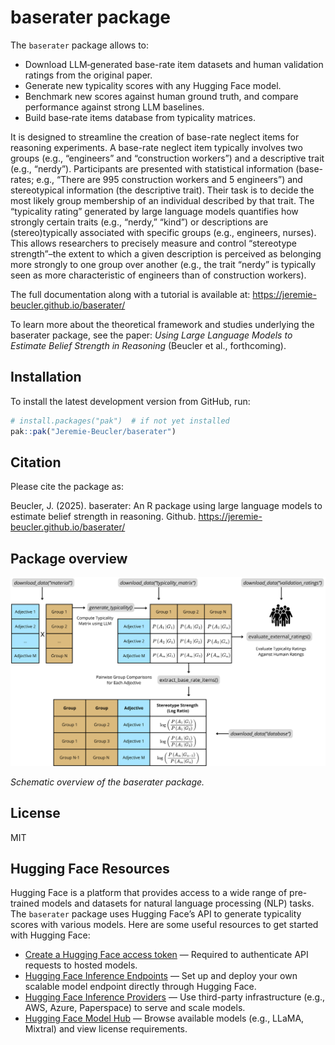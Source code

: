 baserater package
================

The `baserater` package allows to:

- Download LLM‑generated base-rate item datasets and human validation
  ratings from the original paper.  
- Generate new typicality scores with any Hugging Face model.  
- Benchmark new scores against human ground truth, and compare
  performance against strong LLM baselines.  
- Build base‑rate items database from typicality matrices.

It is designed to streamline the creation of base-rate neglect items for
reasoning experiments. A base-rate neglect item typically involves two
groups (e.g., “engineers” and “construction workers”) and a descriptive
trait (e.g., “nerdy”). Participants are presented with statistical
information (base-rates; e.g., “There are 995 construction workers and 5
engineers”) and stereotypical information (the descriptive trait). Their
task is to decide the most likely group membership of an individual
described by that trait. The “typicality rating” generated by large
language models quantifies how strongly certain traits (e.g., “nerdy,”
“kind”) or descriptions are (stereo)typically associated with specific
groups (e.g., engineers, nurses). This allows researchers to precisely
measure and control “stereotype strength”–the extent to which a given
description is perceived as belonging more strongly to one group over
another (e.g., the trait “nerdy” is typically seen as more
characteristic of engineers than of construction workers).

The full documentation along with a tutorial is available at:
<https://jeremie-beucler.github.io/baserater/>

To learn more about the theoretical framework and studies underlying the
baserater package, see the paper: *Using Large Language Models to
Estimate Belief Strength in Reasoning* (Beucler et al., forthcoming).

## Installation

To install the latest development version from GitHub, run:

``` r
# install.packages("pak")  # if not yet installed
pak::pak("Jeremie-Beucler/baserater")
```

## Citation

Please cite the package as:

Beucler, J. (2025). baserater: An R package using large language models
to estimate belief strength in reasoning. Github.
<https://jeremie-beucler.github.io/baserater/>

## Package overview

![](./man/figures/baserater_illustration.png)

*Schematic overview of the baserater package.*

## License

MIT

## Hugging Face Resources

Hugging Face is a platform that provides access to a wide range of
pre-trained models and datasets for natural language processing (NLP)
tasks. The `baserater` package uses Hugging Face’s API to generate
typicality scores with various models. Here are some useful resources to
get started with Hugging Face:

- [Create a Hugging Face access
  token](https://huggingface.co/settings/tokens) — Required to
  authenticate API requests to hosted models.  
- [Hugging Face Inference
  Endpoints](https://huggingface.co/docs/inference-endpoints) — Set up
  and deploy your own scalable model endpoint directly through Hugging
  Face.  
- [Hugging Face Inference
  Providers](https://huggingface.co/docs/inference-providers) — Use
  third-party infrastructure (e.g., AWS, Azure, Paperspace) to serve and
  scale models.  
- [Hugging Face Model Hub](https://huggingface.co/models) — Browse
  available models (e.g., LLaMA, Mixtral) and view license requirements.
